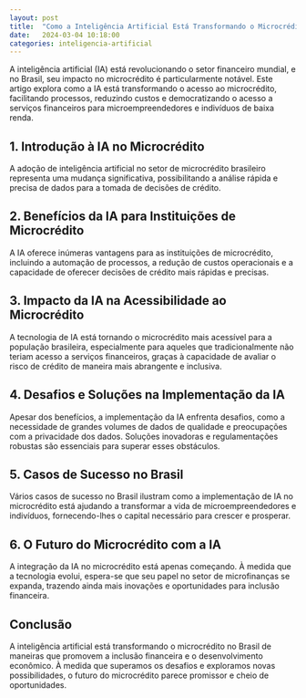 ```yaml
---
layout: post
title:  "Como a Inteligência Artificial Está Transformando o Microcrédito no Brasil"
date:   2024-03-04 10:18:00
categories: inteligencia-artificial
---
```


A inteligência artificial (IA) está revolucionando o setor financeiro mundial, e no Brasil, seu impacto no microcrédito é particularmente notável. Este artigo explora como a IA está transformando o acesso ao microcrédito, facilitando processos, reduzindo custos e democratizando o acesso a serviços financeiros para microempreendedores e indivíduos de baixa renda.

1\. Introdução à IA no Microcrédito
-----------------------------------

A adoção de inteligência artificial no setor de microcrédito brasileiro representa uma mudança significativa, possibilitando a análise rápida e precisa de dados para a tomada de decisões de crédito.

2\. Benefícios da IA para Instituições de Microcrédito
------------------------------------------------------

A IA oferece inúmeras vantagens para as instituições de microcrédito, incluindo a automação de processos, a redução de custos operacionais e a capacidade de oferecer decisões de crédito mais rápidas e precisas.

3\. Impacto da IA na Acessibilidade ao Microcrédito
---------------------------------------------------

A tecnologia de IA está tornando o microcrédito mais acessível para a população brasileira, especialmente para aqueles que tradicionalmente não teriam acesso a serviços financeiros, graças à capacidade de avaliar o risco de crédito de maneira mais abrangente e inclusiva.

4\. Desafios e Soluções na Implementação da IA
----------------------------------------------

Apesar dos benefícios, a implementação da IA enfrenta desafios, como a necessidade de grandes volumes de dados de qualidade e preocupações com a privacidade dos dados. Soluções inovadoras e regulamentações robustas são essenciais para superar esses obstáculos.

5\. Casos de Sucesso no Brasil
------------------------------

Vários casos de sucesso no Brasil ilustram como a implementação de IA no microcrédito está ajudando a transformar a vida de microempreendedores e indivíduos, fornecendo-lhes o capital necessário para crescer e prosperar.

6\. O Futuro do Microcrédito com a IA
-------------------------------------

A integração da IA no microcrédito está apenas começando. À medida que a tecnologia evolui, espera-se que seu papel no setor de microfinanças se expanda, trazendo ainda mais inovações e oportunidades para inclusão financeira.

Conclusão
---------

A inteligência artificial está transformando o microcrédito no Brasil de maneiras que promovem a inclusão financeira e o desenvolvimento econômico. À medida que superamos os desafios e exploramos novas possibilidades, o futuro do microcrédito parece promissor e cheio de oportunidades.